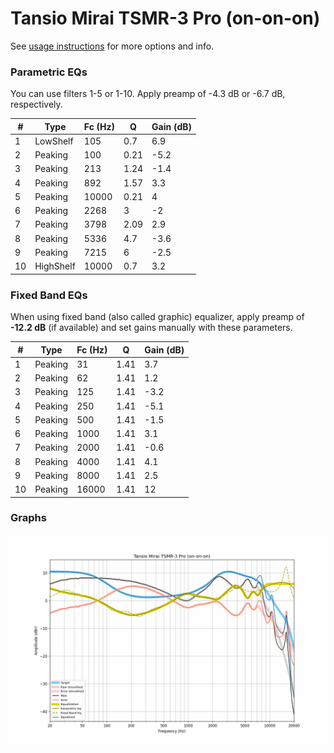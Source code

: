 # Tansio Mirai TSMR-3 Pro (on-on-on)
See [usage instructions](https://github.com/jaakkopasanen/AutoEq#usage) for more options and info.

### Parametric EQs
You can use filters 1-5 or 1-10. Apply preamp of -4.3 dB or -6.7 dB, respectively.

|   # | Type      |   Fc (Hz) |    Q |   Gain (dB) |
|-----|-----------|-----------|------|-------------|
|   1 | LowShelf  |       105 | 0.7  |         6.9 |
|   2 | Peaking   |       100 | 0.21 |        -5.2 |
|   3 | Peaking   |       213 | 1.24 |        -1.4 |
|   4 | Peaking   |       892 | 1.57 |         3.3 |
|   5 | Peaking   |     10000 | 0.21 |         4   |
|   6 | Peaking   |      2268 | 3    |        -2   |
|   7 | Peaking   |      3798 | 2.09 |         2.9 |
|   8 | Peaking   |      5336 | 4.7  |        -3.6 |
|   9 | Peaking   |      7215 | 6    |        -2.5 |
|  10 | HighShelf |     10000 | 0.7  |         3.2 |

### Fixed Band EQs
When using fixed band (also called graphic) equalizer, apply preamp of **-12.2 dB** (if available) and set gains manually with these parameters.

|   # | Type    |   Fc (Hz) |    Q |   Gain (dB) |
|-----|---------|-----------|------|-------------|
|   1 | Peaking |        31 | 1.41 |         3.7 |
|   2 | Peaking |        62 | 1.41 |         1.2 |
|   3 | Peaking |       125 | 1.41 |        -3.2 |
|   4 | Peaking |       250 | 1.41 |        -5.1 |
|   5 | Peaking |       500 | 1.41 |        -1.5 |
|   6 | Peaking |      1000 | 1.41 |         3.1 |
|   7 | Peaking |      2000 | 1.41 |        -0.6 |
|   8 | Peaking |      4000 | 1.41 |         4.1 |
|   9 | Peaking |      8000 | 1.41 |         2.5 |
|  10 | Peaking |     16000 | 1.41 |        12   |

### Graphs
![](./Tansio%20Mirai%20TSMR-3%20Pro%20(on-on-on).png)
